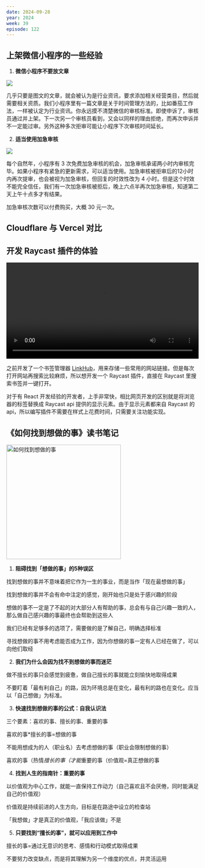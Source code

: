 ```yaml
---
date: 2024-09-28
year: 2024
week: 39
episode: 122
---
```


## 上架微信小程序的一些经验

1. **微信小程序不要放文章**

![](https://pocket.haydenhayden.com/blog/202409281551204.png)

几乎只要是图文的文章，就会被认为是行业资讯，要求添加相关经营类目，然后就需要相关资质。我们小程序里有一篇文章是关于时间管理方法的，比如番茄工作法，一样被认定为行业资讯。你永远摸不清楚微信的审核标准。即使申诉了，审核员通过并上架。下一次另一个审核员看到，又会以同样的理由拒绝，而再次申诉并不一定能过审。另外这种多次拒审可能让小程序下次审核时间延长。

2. **适当使用加急审核**

![](https://pocket.haydenhayden.com/blog/202409281555640.png)

每个自然年，小程序有 3 次免费加急审核的机会，加急审核承诺两小时内审核完毕。如果小程序有紧急的更新需求，可以适当使用。加急审核被拒审后的12小时内再次提审，也会被视为加急审核，但回复的时效性改为 4 小时。但是这个时效不能完全信任，我们有一次加急审核被拒后，晚上六点半再次加急审核，知道第二天上午十点多才有结果。

加急审核次数可以付费购买，大概 30 元一次。

## Cloudflare 与 Vercel 对比

[](https://x.com/dotey/status/1839007752804254098)

## 开发 Raycast 插件的体验

<video src="https://pocket.haydenhayden.com/blog/202409281623945.mp4" controls="controls" width="100%" height="auto"></video>

之前开发了一个书签管理器 [LinkHub](https://github.com/haydenull/link-hub)，用来存储一些常用的网站链接。但是每次打开网站再搜索比较麻烦，所以想开发一个 Raycast 插件，直接在 Raycast 里搜索书签并一键打开。

对于有 React 开发经验的开发者，上手非常快，相比网页开发的区别就是将浏览器的标签替换成 Raycast api 提供的显示元素。由于显示元素都来自 Raycast 的 api，所以编写插件不需要在样式上花费时间，只需要关注功能实现。

## 《如何找到想做的事》读书笔记

<img src="https://pocket.haydenhayden.com/blog/202409281633556.jpg" alt="如何找到想做的事" width="300" />

1. **阻碍找到「想做的事」的5种误区**

<section>

找到想做的事并不意味着把它作为一生的事业，而是当作「现在最想做的事」

找到想做的事并不会有命中注定的感觉，刚开始也只是处于感兴趣的阶段

想做的事不一定是了不起的对大部分人有帮助的事，总会有与自己兴趣一致的人，那么做自己感兴趣的事最终也会帮助到这些人

我们已经有足够多的选项了，需要做的是了解自己，明确选择标准

寻找想做的事不用考虑能否成为工作，因为你想做的事一定有人已经在做了，可以向他们取经

</section>

2. **我们为什么会因为找不到想做的事而迷茫**

<section>

做不擅长的事只会感觉到疲惫，做自己擅长的事就能立刻愉快地取得成果

不要盯着「最有利自己」的路，因为环境总是在变化，最有利的路也在变化。应当以「自己想做」为标准。

</section>

3. **快速找到想做的事的公式：自我认识法**

<section>

三个要素：喜欢的事、擅长的事、重要的事

喜欢的事*擅长的事=想做的事

不能用想成为的人（职业名）去考虑想做的事（职业会限制想做的事）

喜欢的事（热情*擅长的事（才能*重要的事（价值观=真正想做的事

</section>

4. **找到人生的指南针：重要的事**

<section>

以价值观为中心工作，就能一直保持工作动力（自己喜欢且不会厌倦，同时能满足自己的价值观）

价值观是持续前进的人生方向，目标是在路途中设立的检查站

「我想做」才是真正的价值观，「我应该做」不是

</section>

5. **只要找到“擅长的事”，就可以应用到工作中**

<section>

擅长的事=通过无意识的思考、感情和行动模式取得成果

不要努力改变缺点，而是将其理解为另一个维度的优点，并灵活运用

</section>

